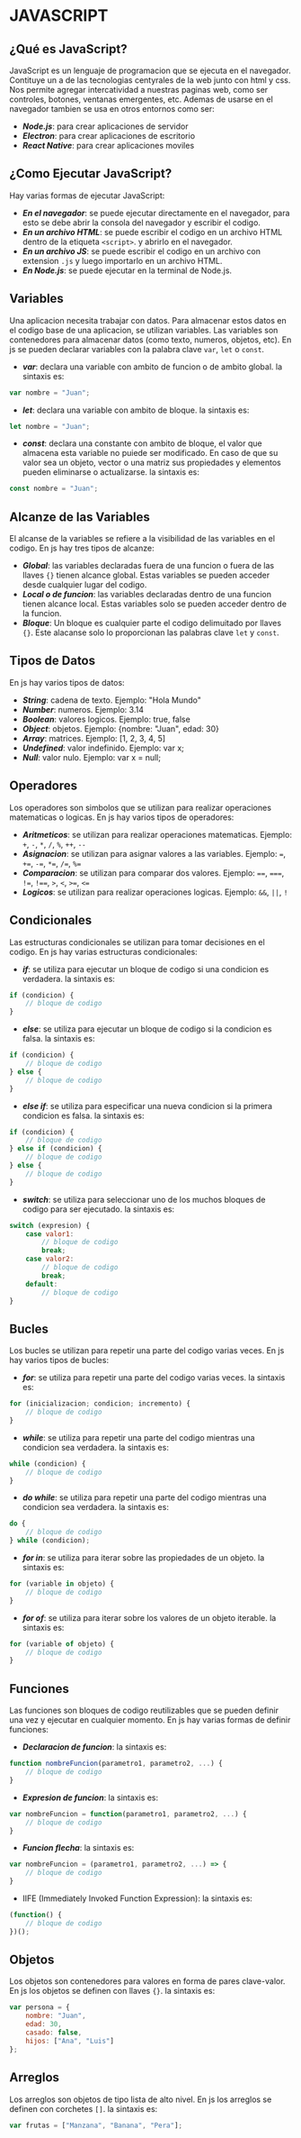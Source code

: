 # JAVASCRIPT

## ¿Qué es JavaScript?
JavaScript es un lenguaje de programacion que se ejecuta en el navegador. Contituye un a de las tecnologias centyrales de la web junto con html y css.
Nos permite agregar intercatividad a nuestras paginas web, como ser controles, botones, ventanas emergentes, etc. Ademas de usarse en el navegador tambien se usa en otros entornos 
como ser:
- **_Node.js_**: para crear aplicaciones de servidor
- **_Electron_**: para crear aplicaciones de escritorio
- **_React Native_**: para crear aplicaciones moviles

## ¿Como Ejecutar JavaScript?
Hay varias formas de ejecutar JavaScript:
- **_En el navegador_**: se puede ejecutar directamente en el navegador, para esto se debe abrir la consola del navegador y escribir el codigo.
- **_En un archivo HTML_**: se puede escribir el codigo en un archivo HTML dentro de la etiqueta `<script>`.  y abrirlo en el navegador.
- **_En un archivo JS_**: se puede escribir el codigo en un archivo con extension `.js` y luego importarlo en un archivo HTML.
- **_En Node.js_**: se puede ejecutar en la terminal de Node.js.

## Variables
Una aplicacion necesita trabajar con datos. Para almacenar estos datos en el codigo base de una aplicacion, se utilizan variables. Las variables son contenedores para almacenar datos (como texto, numeros, objetos, etc).
En js se pueden declarar variables con la palabra clave `var`, `let` o `const`.
- **_var_**: declara una variable con ambito de funcion o de ambito global. la sintaxis es:
```javascript
var nombre = "Juan";
```
- **_let_**: declara una variable con ambito de bloque. la sintaxis es:
```javascript
let nombre = "Juan";
```
- **_const_**: declara una constante con ambito de bloque, el valor que almacena esta variable no puiede ser modificado. En caso de que su valor sea un objeto, vector o una matriz sus propiedades y elementos pueden eliminarse o actualizarse. la sintaxis es:
```javascript
const nombre = "Juan";
```

## Alcanze de las Variables
El alcanse de la variables se refiere a la visibilidad de las variables en el codigo. En js hay tres tipos de alcanze:
- **_Global_**: las variables declaradas fuera de una funcion o fuera de las llaves `{}` tienen alcance global. Estas variables se pueden acceder desde cualquier lugar del codigo.
- **_Local o de funcion_**: las variables declaradas dentro de una funcion tienen alcance local. Estas variables solo se pueden acceder dentro de la funcion.
- **_Bloque_**: Un bloque es cualquier parte el codigo delimuitado por llaves `{}`. Este alacanse solo lo proporcionan las palabras clave `let` y `const`.


## Tipos de Datos
En js hay varios tipos de datos:
- **_String_**: cadena de texto. Ejemplo: "Hola Mundo"
- **_Number_**: numeros. Ejemplo: 3.14
- **_Boolean_**: valores logicos. Ejemplo: true, false
- **_Object_**: objetos. Ejemplo: {nombre: "Juan", edad: 30}
- **_Array_**: matrices. Ejemplo: [1, 2, 3, 4, 5]
- **_Undefined_**: valor indefinido. Ejemplo: var x;
- **_Null_**: valor nulo. Ejemplo: var x = null;

## Operadores
Los operadores son simbolos que se utilizan para realizar operaciones matematicas o logicas. En js hay varios tipos de operadores:
- **_Aritmeticos_**: se utilizan para realizar operaciones matematicas. Ejemplo: `+`, `-`, `*`, `/`, `%`, `++`, `--`
- **_Asignacion_**: se utilizan para asignar valores a las variables. Ejemplo: `=`, `+=`, `-=`, `*=`, `/=`, `%=`
- **_Comparacion_**: se utilizan para comparar dos valores. Ejemplo: `==`, `===`, `!=`, `!==`, `>`, `<`, `>=`, `<=`
- **_Logicos_**: se utilizan para realizar operaciones logicas. Ejemplo: `&&`, `||`, `!`

## Condicionales
Las estructuras condicionales se utilizan para tomar decisiones en el codigo. En js hay varias estructuras condicionales:
- **_if_**: se utiliza para ejecutar un bloque de codigo si una condicion es verdadera. la sintaxis es:
```javascript
if (condicion) {
    // bloque de codigo
}
```
- **_else_**: se utiliza para ejecutar un bloque de codigo si la condicion es falsa. la sintaxis es:
```javascript
if (condicion) {
    // bloque de codigo
} else {
    // bloque de codigo
}
```
- **_else if_**: se utiliza para especificar una nueva condicion si la primera condicion es falsa. la sintaxis es:
```javascript
if (condicion) {
    // bloque de codigo
} else if (condicion) {
    // bloque de codigo
} else {
    // bloque de codigo
}
```
- **_switch_**: se utiliza para seleccionar uno de los muchos bloques de codigo para ser ejecutado. la sintaxis es:
```javascript
switch (expresion) {
    case valor1:
        // bloque de codigo
        break;
    case valor2:
        // bloque de codigo
        break;
    default:
        // bloque de codigo
}
```

## Bucles
Los bucles se utilizan para repetir una parte del codigo varias veces. En js hay varios tipos de bucles:
- **_for_**: se utiliza para repetir una parte del codigo varias veces. la sintaxis es:
```javascript
for (inicializacion; condicion; incremento) {
    // bloque de codigo
}
```
- **_while_**: se utiliza para repetir una parte del codigo mientras una condicion sea verdadera. la sintaxis es:
```javascript
while (condicion) {
    // bloque de codigo
}
```
- **_do while_**: se utiliza para repetir una parte del codigo mientras una condicion sea verdadera. la sintaxis es:
```javascript
do {
    // bloque de codigo
} while (condicion);
```
- **_for in_**: se utiliza para iterar sobre las propiedades de un objeto. la sintaxis es:
```javascript
for (variable in objeto) {
    // bloque de codigo
}
```
- **_for of_**: se utiliza para iterar sobre los valores de un objeto iterable. la sintaxis es:
```javascript
for (variable of objeto) {
    // bloque de codigo
}
```

## Funciones
Las funciones son bloques de codigo reutilizables que se pueden definir una vez y ejecutar en cualquier momento. En js hay varias formas de definir funciones:
- **_Declaracion de funcion_**: la sintaxis es:
```javascript
function nombreFuncion(parametro1, parametro2, ...) {
    // bloque de codigo
}
```

- **_Expresion de funcion_**: la sintaxis es:
```javascript
var nombreFuncion = function(parametro1, parametro2, ...) {
    // bloque de codigo
}
```

- **_Funcion flecha_**: la sintaxis es:
```javascript
var nombreFuncion = (parametro1, parametro2, ...) => {
    // bloque de codigo
}
```

- IIFE (Immediately Invoked Function Expression): la sintaxis es:
```javascript
(function() {
    // bloque de codigo
})();
```

## Objetos
Los objetos son contenedores para valores en forma de pares clave-valor. En js los objetos se definen con llaves `{}`. la sintaxis es:
```javascript
var persona = {
    nombre: "Juan",
    edad: 30,
    casado: false,
    hijos: ["Ana", "Luis"]
};
```

## Arreglos
Los arreglos son objetos de tipo lista de alto nivel. En js los arreglos se definen con corchetes `[]`. la sintaxis es:
```javascript
var frutas = ["Manzana", "Banana", "Pera"];
```

